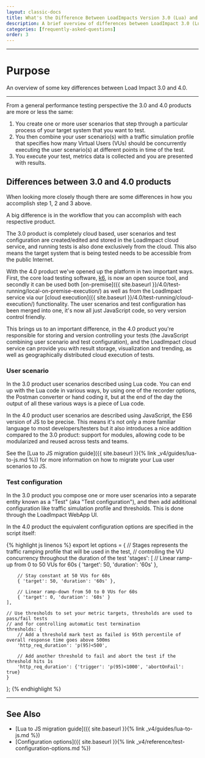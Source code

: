 ```yaml
---
layout: classic-docs
title: What's the Difference Between LoadImpacts Version 3.0 (Lua) and 4.0(JavaScript)
description: A brief overview of differences between LoadImpact 3.0 (Lua) and LoadImpact 4.0 (JS/k6) products
categories: [frequently-asked-questions]
order: 3
---
```


***

<h1>Purpose</h1>

An overview of some key differences between Load Impact 3.0 and 4.0.

***

From a general performance testing perspective the 3.0 and 4.0 products are more or less the same:

1. You create one or more user scenarios that step through a particular process of your target system that you want to test.
2. You then combine your user scenario(s) with a traffic simulation profile that specifies how many Virtual Users (VUs) should be concurrently executing the user scenario(s) at different points in time of the test.
3. You execute your test, metrics data is collected and you are presented with results.

## Differences between 3.0 and 4.0 products
When looking more closely though there are some differences in how you accomplish step 1, 2 and 3 above.

A big difference is in the workflow that you can accomplish with each respective product.

The 3.0 product is completely cloud based, user scenarios and test configuration are created/edited and stored in the LoadImpact cloud service, and running tests is also done exclusively from the cloud. This also means the target system that is being tested needs to be accessible from the public Internet.

With the 4.0 product we've opened up the platform in two important ways. First, the core load testing software, [k6](https://github.com/loadimpact/k6), is now an open source tool, and secondly it can be used both [on-premise]({{ site.baseurl }}/4.0/test-running/local-on-premise-execution/) as well as from the LoadImpact service via our [cloud execution]({{ site.baseurl }}/4.0/test-running/cloud-execution/) functionality. The user scenarios and test configuration has been merged into one, it's now all just JavaScript code, so very version control friendly.

This brings us to an important difference, in the 4.0 product you're responsible for storing and version controlling your tests (the JavaScript combining user scenario and test configuration), and the LoadImpact cloud service can provide you with result storage, visualization and trending, as well as geographically distributed cloud execution of tests.

### User scenario
In the 3.0 product user scenarios described using Lua code. You can end up with the Lua code in various ways, by using one of the recorder options, the Postman converter or hand coding it, but at the end of the day the output of all these various ways is a piece of Lua code.

In the 4.0 product user scenarios are described using JavaScript, the ES6 version of JS to be precise. This means it's not only a more familiar language to most developers/testers but it also introduces a nice addition compared to the 3.0 product: support for modules, allowing code to be modularized and reused across tests and teams.

See the [Lua to JS migration guide]({{ site.baseurl }}{% link _v4/guides/lua-to-js.md %}) for more information on how to migrate your Lua user scenarios to JS.

### Test configuration
In the 3.0 product you compose one or more user scenarios into a separate entity known as a "Test" (aka "Test configuration"), and then add additional configuration like traffic simulation profile and thresholds. This is done through the LoadImpact WebApp UI.

In the 4.0 product the equivalent configuration options are specified in the script itself:

{% highlight js linenos %}
export let options = {
    // Stages represents the traffic ramping profile that will be used in the test,
    // controlling the VU concurrency throughout the duration of the test
    'stages': [
        // Linear ramp-up from 0 to 50 VUs for 60s
        { 'target': 50, 'duration': '60s' },

        // Stay constant at 50 VUs for 60s
        { 'target': 50, 'duration': '60s' },

        // Linear ramp-down from 50 to 0 VUs for 60s
        { 'target': 0, 'duration': '60s' }
    ],

    // Use thresholds to set your metric targets, thresholds are used to pass/fail tests
    // and for controlling automatic test termination
    thresholds: {
        // Add a threshold mark test as failed is 95th percentile of overall response time goes above 500ms
        'http_req_duration': 'p(95)<500',

        // Add another threshold to fail and abort the test if the threshold hits 1s
        'http_req_duration': {'trigger': 'p(95)<1000', 'abortOnFail': true}
    }
};
{% endhighlight %}

***

## See Also
- [Lua to JS migration guide]({{ site.baseurl }}{% link _v4/guides/lua-to-js.md %})
- [Configuration options]({{ site.baseurl }}{% link _v4/reference/test-configuration-options.md %})
<!--stackedit_data:
eyJoaXN0b3J5IjpbLTE5NDU3OTE4MV19
-->
